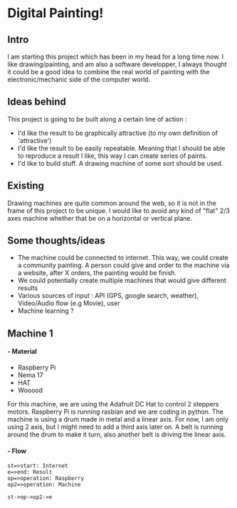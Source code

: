Digital Painting!
===================

Intro
--------
I am starting this project which has been in my head for a long time now. I like drawing/painting, and am also a software developper, I always thought it could be a good idea to combine the real world of painting with the electronic/mechanic side of the computer world. 

Ideas behind 
------------------

This project is going to be built along a certain line of action :

 - I'd like the result to be graphically attractive (to my own definition of 'attractive')
 - I'd like the result to be easily repeatable. Meaning that I should be able to reproduce a result I like, this way I can create series of paints.
 - I'd like to build stuff. A drawing machine of some sort should be used.
 
Existing
-----------
Drawing machines are quite common around the web, so it is not in the frame of this project to be unique. I would like to avoid any kind of "flat" 2/3 axes machine whether that be on a horizontal or vertical plane. 

Some thoughts/ideas
------------------------------

 - The machine could be connected to internet. This way, we could create a community painting. A person could give and order to the machine via a website, after X orders, the painting would be finish.  
 - We could potentially create multiple machines that would give different results
 - Various sources of input : API (GPS, google search, weather), Video/Audio flow (e.g Movie), user
 - Machine learning ?

Machine 1
------------

#### - Material
 - Raspberry Pi 
 - Nema 17
 - HAT
 - Wooood

For this machine, we are using the Adafruit DC Hat to control 2 steppers motors. Raspberry Pi is running rasbian and we are coding in python. The machine is using a drum made in metal and a linear axis. For now, I am only using 2 axis, but I might need to add a third axis later on. A belt is running around the drum to make it turn, also another belt is driving the linear axis. 

#### - Flow

```flow
st=>start: Internet
e=>end: Result
op=>operation: Raspberry
op2=>operation: Machine

st->op->op2->e
```
